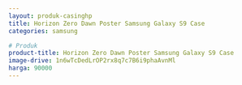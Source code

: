 ```yaml
---
layout: produk-casinghp
title: Horizon Zero Dawn Poster Samsung Galaxy S9 Case
categories: samsung

# Produk
product-title: Horizon Zero Dawn Poster Samsung Galaxy S9 Case
image-drive: 1n6wTcDedLrOP2rx8q7c7B6i9phaAvnMl
harga: 90000
---
```


